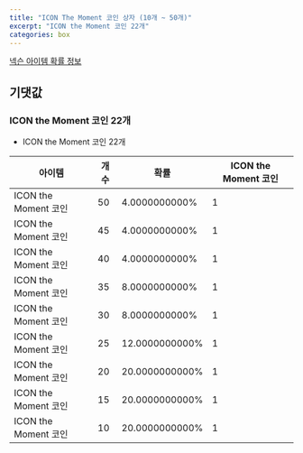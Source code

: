 ```yaml
---
title: "ICON The Moment 코인 상자 (10개 ~ 50개)"
excerpt: "ICON the Moment 코인 22개"
categories: box
---
```

[넥슨 아이템 확률 정보](http://iteminfo.nexon.com/probability/fo4?sn=6737)

## 기댓값
### ICON the Moment 코인 22개
  - ICON the Moment 코인 22개

|아이템|개수|확률|ICON the Moment 코인|
|---|---|---|---|
|ICON the Moment 코인|50|4.0000000000%|1|
|ICON the Moment 코인|45|4.0000000000%|1|
|ICON the Moment 코인|40|4.0000000000%|1|
|ICON the Moment 코인|35|8.0000000000%|1|
|ICON the Moment 코인|30|8.0000000000%|1|
|ICON the Moment 코인|25|12.0000000000%|1|
|ICON the Moment 코인|20|20.0000000000%|1|
|ICON the Moment 코인|15|20.0000000000%|1|
|ICON the Moment 코인|10|20.0000000000%|1|
